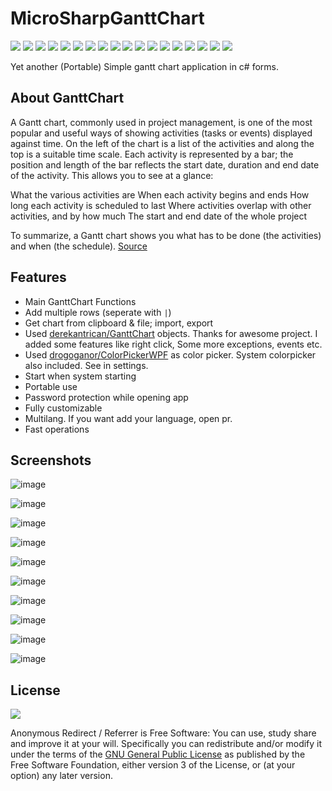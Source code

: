 # MicroSharpGanttChart

[![](https://img.shields.io/github/license/HuzunluArtemis/MicroSharpGanttChart?style=flat)](#)
[![](https://img.shields.io/github/issues-raw/huzunluartemis/MicroSharpGanttChart?style=flat)](#)
[![](https://img.shields.io/github/issues-closed-raw/huzunluartemis/MicroSharpGanttChart?style=flat)](#)
[![](https://img.shields.io/github/issues-pr-raw/huzunluartemis/MicroSharpGanttChart?style=flat)](#)
[![](https://img.shields.io/github/issues-pr-closed-raw/huzunluartemis/MicroSharpGanttChart?style=flat)](#)
[![](https://img.shields.io/github/languages/count/huzunluartemis/MicroSharpGanttChart?style=flat)](#)
[![](https://img.shields.io/github/languages/top/huzunluartemis/MicroSharpGanttChart?style=flat)](#)
[![](https://img.shields.io/github/last-commit/huzunluartemis/MicroSharpGanttChart?style=flat)](#)
[![](https://img.shields.io/github/repo-size/huzunluartemis/MicroSharpGanttChart?style=flat)](#)
[![](https://img.shields.io/github/forks/huzunluartemis/MicroSharpGanttChart?style=flat&logo=github)](#)
[![](https://img.shields.io/github/stars/huzunluartemis/MicroSharpGanttChart?style=flat&logo=github)](#)
[![](https://img.shields.io/github/contributors-anon/HuzunluArtemis/MicroSharpGanttChart?style=flat)](#)
[![](https://img.shields.io/github/watchers/huzunluartemis/MicroSharpGanttChart?style=flat)](#)
[![](https://visitor-badge.laobi.icu/badge?page_id=huzunluartemis.MicroSharpGanttChart)](#)
[![](https://img.shields.io/github/followers/huzunluartemis?logo=github&label=github&style=flat)](#)
[![](https://img.shields.io/twitter/follow/huzunluartemis?&label=twitter&color=blue&style=flat&logo=twitter)](https://twitter.com/HuzunluArtemis)
[![](https://img.shields.io/badge/telegram-up-blue?style=for-the-badge&logo=telegram&logoColor=blue&style=flat)](https://t.me/HuzunluArtemis)
[![](https://img.shields.io/badge/website-up-blue?style=flat&logo=devdotto&style=flat)](https://huzunluartemis.github.io/)

Yet another (Portable) Simple gantt chart application in c# forms.

## About GanttChart

A Gantt chart, commonly used in project management, is one of the most popular and useful ways of showing activities (tasks or events) displayed against time. On the left of the chart is a list of the activities and along the top is a suitable time scale. Each activity is represented by a bar; the position and length of the bar reflects the start date, duration and end date of the activity. This allows you to see at a glance:

What the various activities are
When each activity begins and ends
How long each activity is scheduled to last
Where activities overlap with other activities, and by how much
The start and end date of the whole project

To summarize, a Gantt chart shows you what has to be done (the activities) and when (the schedule). [Source](https://www.gantt.com/)

## Features

- Main GanttChart Functions
- Add multiple rows (seperate with `|`)
- Get chart from clipboard & file; import, export
- Used [derekantrican/GanttChart](https://github.com/derekantrican/GanttChart) objects. Thanks for awesome project. I added some features like right click, Some more exceptions, events etc.
- Used [drogoganor/ColorPickerWPF](https://github.com/drogoganor/ColorPickerWPF) as color picker. System colorpicker also included. See in settings.
- Start when system starting
- Portable use
- Password protection while opening app
- Fully customizable
- Multilang. If you want add your language, open pr.
- Fast operations

## Screenshots
![image](https://user-images.githubusercontent.com/84624971/176225871-c7bf079f-c6cd-474b-9c1f-4006bb02dc19.png)

![image](https://user-images.githubusercontent.com/84624971/176225959-c399a19f-cb84-4f74-b0e4-7f36e18195de.png)

![image](https://user-images.githubusercontent.com/84624971/176226001-9a68c5cf-f4b1-4fe0-95db-e831a53a3348.png)

![image](https://user-images.githubusercontent.com/84624971/176226107-267d8c84-94c6-4335-ac30-c0f4a2fb9073.png)

![image](https://user-images.githubusercontent.com/84624971/176226154-7a660028-8c1b-4bab-b71f-44df66969a11.png)

![image](https://user-images.githubusercontent.com/84624971/176226326-6f06485c-4016-4b02-b51d-9e70c7e088c1.png)

![image](https://user-images.githubusercontent.com/84624971/176226413-56d38192-a7e2-41b6-829a-8f00c44d2dd1.png)

![image](https://user-images.githubusercontent.com/84624971/176226529-8dd320a0-801c-48b4-87f7-e3881da3321b.png)

![image](https://user-images.githubusercontent.com/84624971/176226694-bc454dc0-5fd3-44ce-8551-08d18ce6efc6.png)

![image](https://user-images.githubusercontent.com/84624971/176226752-7f916681-b083-466c-a220-6c842cfcf21e.png)

## License

![](https://www.gnu.org/graphics/gplv3-127x51.png#left)

Anonymous Redirect / Referrer is Free Software: You can use, study share and improve it at your will. Specifically you can redistribute and/or modify it under the terms of the [GNU General Public License](https://www.gnu.org/licenses/gpl-3.0.html) as published by the Free Software Foundation, either version 3 of the License, or (at your option) any later version. 
